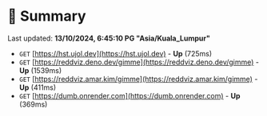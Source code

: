 # 📖 Summary
Last updated: **13/10/2024, 6:45:10 PG "Asia/Kuala_Lumpur"**

- `GET` [https://hst.ujol.dev](https://hst.ujol.dev) - **Up** (725ms)
- `GET` [https://reddviz.deno.dev/gimme](https://reddviz.deno.dev/gimme) - **Up** (1539ms)
- `GET` [https://reddviz.amar.kim/gimme](https://reddviz.amar.kim/gimme) - **Up** (411ms)
- `GET` [https://dumb.onrender.com](https://dumb.onrender.com) - **Up** (369ms)
